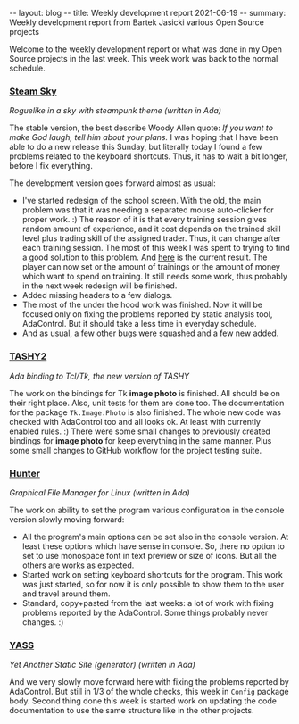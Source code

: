 -- layout: blog
-- title: Weekly development report 2021-06-19
-- summary: Weekly development report from Bartek Jasicki various Open Source projects

Welcome to the weekly development report or what was done in my Open Source
projects in the last week. This week work was back to the normal schedule.

### [Steam Sky](https://www.laeran.pl/repositories/steamsky)

*Roguelike in a sky with steampunk theme (written in Ada)*

The stable version, the best describe Woody Allen quote: *If you want to make
God laugh, tell him about your plans.* I was hoping that I have been able to
do a new release this Sunday, but literally today I found a few problems
related to the keyboard shortcuts. Thus, it has to wait a bit longer, before
I fix everything.

The development version goes forward almost as usual:

* I've started redesign of the school screen. With the old, the main problem
  was that it was needing a separated mouse auto-clicker for proper work. :)
  The reason of it is that every training session gives random amount of
  experience, and it cost depends on the trained skill level plus trading
  skill of the assigned trader. Thus, it can change after each training
  session. The most of this week I was spent to trying to find a good solution
  to this problem. And [here](https://imgur.com/YcLlBaP) is the current
  result. The player can now set or the amount of trainings or the amount of
  money which want to spend on training. It still needs some work, thus
  probably in the next week redesign will be finished.
* Added missing headers to a few dialogs.
* The most of the under the hood work was finished. Now it will be focused
  only on fixing the problems reported by static analysis tool, AdaControl.
  But it should take a less time in everyday schedule.
* And as usual, a few other bugs were squashed and a few new added.

### [TASHY2](https://www.laeran.pl/repositories/tashy2)

*Ada binding to Tcl/Tk, the new version of TASHY*

The work on the bindings for Tk **image photo** is finished. All should be on
their right place. Also, unit tests for them are done too. The documentation
for the package `Tk.Image.Photo` is also finished. The whole new code was
checked with AdaControl too and all looks ok. At least with currently enabled
rules. :) There were some small changes to previously created bindings for
**image photo** for keep everything in the same manner. Plus some small changes
to GitHub workflow for the project testing suite.

### [Hunter](https://www.laeran.pl/repositories/hunter)

*Graphical File Manager for Linux (written in Ada)*

The work on ability to set the program various configuration in the console
version slowly moving forward:

* All the program's main options can be set also in the console version. At
  least these options which have sense in console. So, there no option to set
  to use monospace font in text preview or size of icons. But all the others
  are works as expected.
* Started work on setting keyboard shortcuts for the program. This work was
  just started, so for now it is only possible to show them to the user and
  travel around them.
* Standard, copy+pasted from the last weeks: a lot of work with fixing problems
  reported by the AdaControl. Some things probably never changes. :)

### [YASS](https://www.laeran.pl/repositories/yass)

*Yet Another Static Site (generator) (written in Ada)*

And we very slowly move forward here with fixing the problems reported by
AdaControl. But still in 1/3 of the whole checks, this week in `Config` package
body. Second thing done this week is started work on updating the code
documentation to use the same structure like in the other projects.
